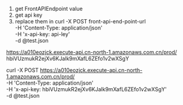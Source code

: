 1. get FrontAPIEndpoint value
2. get api key
3. replace them in curl -X POST front-api-end-point-url \
    -H 'Content-Type: application/json' \
    -H 'x-api-key: api-ley' \
    -d @test.json


https://a010eozjck.execute-api.cn-north-1.amazonaws.com.cn/prod/
hbiVUzmukR2ejXv6KJalk9mXafL6ZEfo1v2wXSgY

curl -X POST https://a010eozjck.execute-api.cn-north-1.amazonaws.com.cn/prod/ \
    -H 'Content-Type: application/json' \
    -H 'x-api-key: hbiVUzmukR2ejXv6KJalk9mXafL6ZEfo1v2wXSgY' \
    -d @test.json